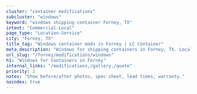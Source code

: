 ```yaml
---
cluster: "container modifications"
subcluster: "windows"
keyword: "windows shipping container Forney, TX"
intent: "Commercial-Local"
page_type: "Location-Service"
city: "Forney, TX"
title_tag: "Windows container mods in Forney | LC Container"
meta_description: "Windows for shipping containers in Forney, TX. Local fabrication & pro install. LC Container — Since 2003. Get a quote."
url_slug: "/forney/modifications/windows"
h1: "Windows for Containers in Forney"
internal_links: "/modifications,/gallery,/quote"
priority: 2
notes: "Show before/after photos, spec sheet, lead times, warranty."
noindex: true
---
```


<!-- TODO: Add unique city/inventory copy, images, and internal links here. -->
